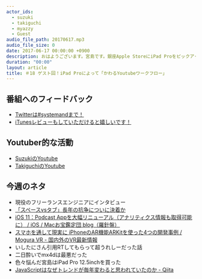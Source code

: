 ```yaml
---
actor_ids:
  - suzuki
  - takiguchi
  - myazzy
  - Guest
audio_file_path: 20170617.mp3
audio_file_size: 0
date: 2017-06-17 00:00:00 +0900
description: おはようございます。宮島です。銀座Apple StoreにiPad Proをピックアップしにいく電車の中で、この文を書いています。ちょっとしたGitの編集はiOSのWorking Copyが最高に便利ですね。というわけで電車はこれで良いのですが、ダラダラしてる時間すら有効活用できるように、iPad Proを手に入れようと思います。ワークフロー改善の道はつきないっす。
duration: "00:00"
layout: article
title: ＃18 ゲスト回！iPad Proによって「かわるYoutubeワークフロー」
---
```

## 番組へのフィードバック
* [Twitterは#systemandまで！](https://twitter.com/search?q=%23systemand)
* [iTunesレビューもしていただけると嬉しいです！](https://itunes.apple.com/jp/podcast/systemand-online/id1205168408?mt=2)

## Youtuber的な活動
* [SuzukiのYoutube](https://www.youtube.com/channel/UCqTozqKO5AWD8OccCnW3Rvw)
* [TakiguchiのYoutube](https://www.youtube.com/channel/UCtoXGiMeDggQPdGoanDE2sA)


## 今週のネタ
* 現役のフリーランスエンジニアにインタビュー
* [「スペースvsタブ」長年の抗争についに決着か](http://www.softantenna.com/wp/software/space-vs-tab-2/)
* [iOS 11：Podcast Appを大幅リニューアル（アナリティクス情報も取得可能に） / iOS / Macお宝鑑定団 blog（羅針盤）](http://www.macotakara.jp/blog/category-54/entry-32709.html)
* [スマホを通して現実に iPhoneのAR機能ARKitを使った4つの開発事例 / Mogura VR - 国内外のVR最新情報](http://www.moguravr.com/iphone-ar-arkit/)
* いしたにさん引用RTしてもらって超うれしーだった話
* 二日酔いでmx4dは最悪だった
* 色々悩んだ宮島はiPad Pro 12.5inchを買った
* [JavaScriptはなぜトレンドが毎年変わると思われていたのか - Qiita](http://qiita.com/shibukawa/items/31fa572ba48728054720)

